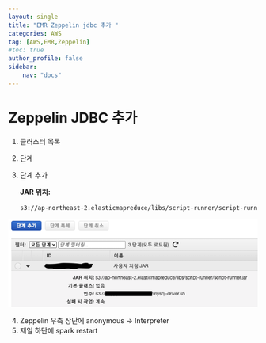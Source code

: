 ```yaml
---
layout: single
title: "EMR Zeppelin jdbc 추가 "
categories: AWS
tag: [AWS,EMR,Zeppelin]
#toc: true 
author_profile: false
sidebar:
    nav: "docs"
---
```


# Zeppelin JDBC 추가 

1. 클러스터 목록 

2. 단계 

3. 단계 추가 

   **JAR 위치:**

   ```bash
   s3://ap-northeast-2.elasticmapreduce/libs/script-runner/script-runner.jar
   ```

![emr_jdbc](../images/2022-09-01-emr-zeppelin-jdbc/emr_jdbc-1960576.png)


4. Zeppelin 우측 상단에 anonymous -> Interpreter
4. 제일 하단에 spark restart
